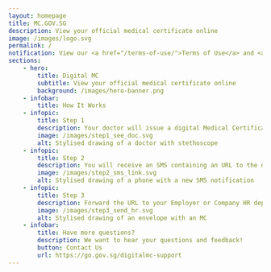 ```yaml
---
layout: homepage
title: MC.GOV.SG
description: View your official medical certificate online
image: /images/logo.svg
permalink: /
notification: View our <a href="/terms-of-use/">Terms of Use</a> and <a href="/privacy/">Privacy Policy</a>
sections:
    - hero:
        title: Digital MC
        subtitle: View your official medical certificate online
        background: /images/hero-banner.png
    - infobar:
        title: How It Works
    - infopic:
        title: Step 1
        description: Your doctor will issue a digital Medical Certificate (MC)
        image: /images/step1_see_doc.svg
        alt: Stylised drawing of a doctor with stethoscope
    - infopic:
        title: Step 2
        description: You will receive an SMS containing an URL to the digital MC. Key in your DOB to do a one-time unlock on the URL.
        image: /images/step2_sms_link.svg
        alt: Stylised drawing of a phone with a new SMS notification
    - infopic:
        title: Step 3
        description: Forward the URL to your Employer or Company HR department. If your employer has queries, check out our Employer FAQ linked below.
        image: /images/step3_send_hr.svg
        alt: Stylised drawing of an envelope with an MC
    - infobar:
        title: Have more questions?
        description: We want to hear your questions and feedback!
        button: Contact Us
        url: https://go.gov.sg/digitalmc-support
---
```

